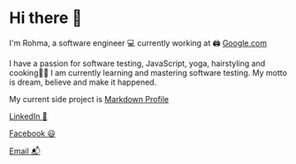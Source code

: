 # Hi there 👋

I'm Rohma, a software engineer 💻 currently working at 🖨️
[Google.com](https://google.com)

I have a passion for software testing, JavaScript, yoga, hairstyling and
cooking👩‍🍳 I am currently learning and mastering software testing. My motto is
dream, believe and make it happened.

My current side project is
[Markdown Profile](https://github.com/BF-FrontEnd-class-2024/home/blob/main/README.md)

[LinkedIn 💼](https://www.linkedin.com/in/rohma-vihana-enggardini-591b02274/)

[Facebook 😃](https://www.facebook.com/vihana.enggardini)

[Email 📬](mailto:rohmaenggardini@gmail.com)
